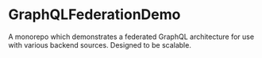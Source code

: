# GraphQLFederationDemo
A monorepo which demonstrates a federated GraphQL architecture for use with various backend sources. Designed to be scalable.
